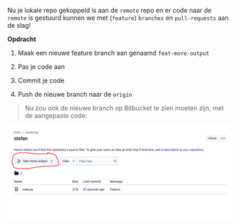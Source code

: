 Nu je lokale repo gekoppeld is aan de `remote` repo en er code naar de `remote` is gestuurd kunnen we met (`feature`) `branches` en `pull-requests` aan de slag!

**Opdracht**

1) Maak een nieuwe feature branch aan genaamd `feat-more-output`

2) Pas je code aan

3) Commit je code

4) Push de nieuwe branch naar de `origin`

> Nu zou ook de nieuwe branch op Bitbucket te zien moeten zijn, met de aangepaste code:

![Feature branch](./assets/feat-branch.png)



